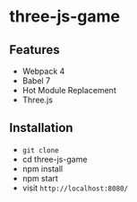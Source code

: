 # three-js-game
## Features

* Webpack 4
* Babel 7
* Hot Module Replacement
* Three.js

## Installation

* `git clone`
* cd three-js-game
* npm install
* npm start
* visit `http://localhost:8080/`

